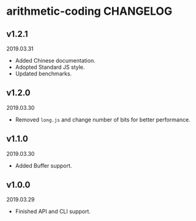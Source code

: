 # arithmetic-coding CHANGELOG

## v1.2.1

2019.03.31

- Added Chinese documentation.
- Adopted Standard JS style.
- Updated benchmarks.

## v1.2.0

2019.03.30

- Removed `long.js` and change number of bits for better performance.

## v1.1.0

2019.03.30

- Added Buffer support.

## v1.0.0

2019.03.29

- Finished API and CLI support.
